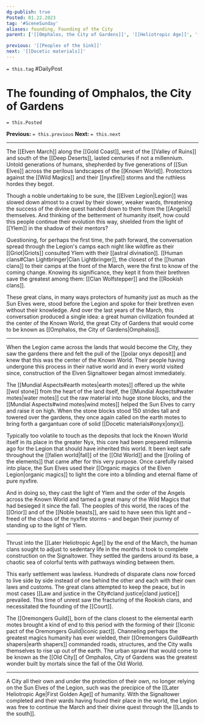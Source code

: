 ```yaml
---
dg-publish: true
Posted: 01.22.2023
tag: '#SceneSunday'
aliases: founding, Founding of the City
parent: ['[[Omphalos, the City of Gardens]]', '[[Heliotropic Age]]', '[[Elven March]]', '[[Later Heliotropic Age]]', "[[polar onyx deposit]]"]

previous: '[[Peoples of the Sink]]'
next: '[[Docetic materials]]'
---
```

`= this.tag` #DailyPost
# The founding of Omphalos, the City of Gardens
`= this.Posted`

**Previous:** `= this.previous`
**Next:** `= this.next`

---

The [[Elven March]] along the [[Gold Coast]], west of the [[Valley of Ruins]] and south of the [[Deep Deserts]], lasted centuries if not a millennium. Untold generations of humans, shepherded by five generations of [[Sun Elves]] across the perilous landscapes of the [[Known World]]. Protectors against the [[Wild Magics]] and their [[nyxfire]] storms and the ruthless hordes they begot.

Though a noble undertaking to be sure, the [[Elven Legion|Legion]] was slowed down almost to a crawl by their slower, weaker wards, threatening the success of the divine quest handed down to them from the [[Angels]] themselves. And thinking of the betterment of humanity itself, how could this people continue their evolution this way, shielded from the light of [[Ylem]] in the shadow of their mentors?

Questioning, for perhaps the first time, the path forward, the conversation spread through the Legion's camps each night like wildfire as their [[Griot|Griots]] consulted Ylem with their [[astral divination]]. [[Human clans#Clan Lightbringer|Clan Lightbringer]], the closest of the [[human clans]] to their camps at the front of the March, were the first to know of the coming change. Knowing its significance, they kept it from their brethren save the greatest among them: [[Clan Wolfstepper]] and the [[Rookish clans]].

These great clans, in many ways protectors of humanity just as much as the Sun Elves were, stood before the Legion and spoke for their brethren even without their knowledge. And over the last years of the March, this conversation produced a single idea: a great human civilization founded at the center of the Known World, the great City of Gardens that would come to be known as [[Omphalos, the City of Gardens|Omphalos]].

---

When the Legion came across the lands that would become the City, they saw the gardens there and felt the pull of the [[polar onyx deposit]] and knew that this was the center of the Known World. Their people having undergone this process in their native world and in every world visited since, construction of the Elven Signaltower began almost immediately.

The [[Mundial Aspects#earth motes|earth motes]] offered up the white [[wol stone]] from the heart of the land itself, the [[Mundial Aspects#water motes|water motes]] cut the raw material into huge stone blocks, and the [[Mundial Aspects#wind motes|wind motes]] helped the Sun Elves to carry and raise it on high. When the stone blocks stood 150 strides tall and towered over the gardens, they once again called on the earth motes to bring forth a gargantuan core of solid [[Docetic materials#onyx|onyx]].

Typically too volatile to touch as the deposits that lock the Known World itself in its place in the greater Nyx, this core had been prepared millennia ago for the Legion that should have inherited this world. It been kept safe throughout the [[fallen world|fall]] of the [[Old World]] and the [[roiling of the elements]] that came after for this very purpose. Once carefully raised into place, the Sun Elves used their [[Organic magics of the Elven Legion|organic magics]] to light the core into a blinding and eternal flame of pure nyxfire.

And in doing so, they cast the light of Ylem and the order of the Angels across the Known World and tamed a great many of the Wild Magics that had besieged it since the fall. The peoples of this world, the races of the [[Orior]] and of the [[Noble beasts]], are said to have seen this light and – freed of the chaos of the nyxfire storms – and began their journey of standing up to the light of Ylem.

---

Thrust into the [[Later Heliotropic Age]] by the end of the March, the human clans sought to adjust to sedentary life in the months it took to complete construction on the Signaltower. They settled the gardens around its base, a chaotic sea of colorful tents with pathways winding between them.

This early settlement was lawless. Hundreds of disparate clans now forced to live side by side instead of one behind the other and each with their own laws and customs. The great clans attempted to keep the peace, but in most cases [[Law and justice in the City#cland justice|cland justice]] prevailed. This time of unrest saw the fracturing of the Rookish clans, and necessitated the founding of the [[Court]].

The [[Oremongers Guild]], born of the clans closest to the elemental earth motes brought a kind of end to this period with the forming of their [[Iconic pact of the Oremongers Guild|iconic pact]]. Channeling perhaps the greatest magics humanity has ever wielded, their [[Oremongers Guild#earth shapers|earth shapers]] commanded roads, structures, and the City walls themselves to rise up out of the earth. The urban sprawl that would come to be known as the [[Old City]] of Omphalos, City of Gardens was the greatest wonder built by mortals since the fall of the Old World.

---

A City all their own and under the protection of their own, no longer relying on the Sun Elves of the Legion, such was the precipice of the [[Later Heliotropic Age|First Golden Age]] of humanity. With the Signaltower completed and their wards having found their place in the world, the Legion was free to continue the March and their divine quest through the [[Lands to the south]].
